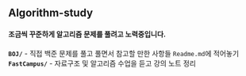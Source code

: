 ## Algorithm-study

#### 조금씩 꾸준하게 알고리즘 문제를 풀려고 노력중입니다.  

**`BOJ/`** - 직접 백준 문제를 풀고 풀면서 참고할 만한 사항들 `Readme.md`에 적어놓기  
**`FastCampus/`** - 자료구조 및 알고리즘 수업을 듣고 강의 노트 정리  

